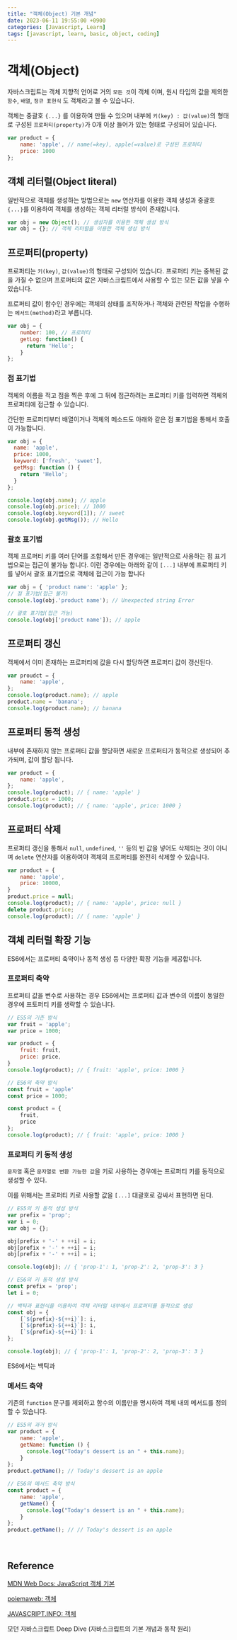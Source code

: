 ```yaml
---
title: "객체(Object) 기본 개념"
date: 2023-06-11 19:55:00 +0900
categories: [Javascript, Learn]
tags: [javascript, learn, basic, object, coding]
---
```


# 객체(Object)
자바스크립트는 객체 지향적 언어로 거의 `모든 것`이 객체 이며, 원시 타입의 값을 제외한 `함수`, `배열`, `정규 표현식` 도 객체라고 볼 수 있습니다.

객체는 중괄호 `{...}` 를 이용하여 만들 수 있으며 내부에 `키(key) : 값(value)`의 형태로 구성된 `프로퍼티(property)`가 0개 이상 들어가 있는 형태로 구성되어 있습니다.

```javascript
var product = {
    name: 'apple', // name(=key), apple(=value)로 구성된 프로퍼티
    price: 1000
};
```

## 객체 리터럴(Object literal)
일반적으로 객체를 생성하는 방법으로는 `new` 연산자를 이용한 객체 생성과 중괄호 `{...}`를 이용하여 객체를 생성하는 객체 리터럴 방식이 존재합니다.

```javascript
var obj = new Object(); // 생성자를 이용한 객체 생성 방식
var obj = {}; // 객체 리터럴을 이용한 객체 생성 방식
```

## 프로퍼티(property)
프로퍼티는 `키(key)`, `값(value)`의 형태로 구성되어 있습니다. 프로퍼티 키는 중복된 값을 가질 수 없으며 프로퍼티의 값은
자바스크립트에서 사용할 수 있는 모든 값을 넣을 수 있습니다. 

프로퍼티 값이 함수인 경우에는 객체의 상태를 조작하거나 객체와 관련된 작업을 수행하는 `메서드(method)`라고 부릅니다.

```javascript
var obj = {
    number: 100, // 프로퍼티
    getLog: function() {
      return 'Hello';
    }
};
```

### 점 표기법
객체의 이름을 적고 점을 찍은 후에 그 뒤에 접근하려는 프로퍼티 키를 입력하면 객체의 프로퍼티에 접근할 수 있습니다.

간단한 프로퍼티부터 배열이거나 객체의 메소드도 아래와 같은 점 표기법을 통해서 호출이 가능합니다.

```javascript
var obj = {
  name: 'apple',
  price: 1000,
  keyword: ['fresh', 'sweet'],
  getMsg: function () {
    return 'Hello';
  }
};

console.log(obj.name); // apple
console.log(obj.price); // 1000
console.log(obj.keyword[1]); // sweet
console.log(obj.getMsg()); // Hello
```

### 괄호 표기법
객체 프로퍼티 키를 여러 단어를 조합해서 만든 경우에는 일반적으로 사용하는 점 표기법으로는 접근이 불가능 합니다.
이런 경우에는 아래와 같이 `[...]` 내부에 프로퍼티 키를 넣어서 괄호 표기법으로 객체에 접근이 가능 합니다

```javascript
var obj = { 'product name': 'apple' };
// 점 표기법(접근 불가)
console.log(obj.'product name'); // Unexpected string Error

// 괄호 표기법(접근 가능)
console.log(obj['product name']); // apple
```

## 프로퍼티 갱신
객체에서 이미 존재하는 프로퍼티에 값을 다시 할당하면 프로퍼티 값이 갱신된다.

```javascript
var proudct = {
    name: 'apple',
};
console.log(product.name); // apple
product.name = 'banana';
console.log(product.name); // banana
```

## 프로퍼티 동적 생성
내부에 존재하지 않는 프로퍼티 값을 할당하면 새로운 프로퍼티가 동적으로 생성되어 추가되며, 값이 할당 됩니다.

```javascript
var product = {
    name: 'apple',
};
console.log(product); // { name: 'apple' }
product.price = 1000;
console.log(product); // { name: 'apple', price: 1000 }
```

## 프로퍼티 삭제
프로퍼티 갱신을 통해서 `null`, `undefined`, `''` 등의 빈 값을 넣어도 삭제되는 것이 아니며
`delete` 연산자를 이용하여야 객체의 프로퍼티를 완전히 삭제할 수 있습니다. 

```javascript
var product = {
    name: 'apple',
    price: 10000,
}
product.price = null;
console.log(product); // { name: 'apple', price: null }
delete product.price;
console.log(product); // { name: 'apple' }
```

## 객체 리터럴 확장 기능
ES6에서는 프로퍼티 축약이나 동적 생성 등 다양한 확장 기능을 제공합니다.

### 프로퍼티 축약
프로퍼티 값을 변수로 사용하는 경우 ES6에서는 프로퍼티 값과 변수의 이름이 동일한 경우에 프토퍼티 키를 생략할 수 있습니다.

```javascript
// ES5의 기존 방식
var fruit = 'apple';
var price = 1000;

var product = {
    fruit: fruit,
    price: price,
}
console.log(product); // { fruit: 'apple', price: 1000 }

// ES6의 축약 방식
const fruit = 'apple'
const price = 1000;

const product = {
    fruit,
    price
};
console.log(product); // { fruit: 'apple', price: 1000 }
```

### 프로퍼티 키 동적 생성
`문자열` 혹은 `문자열로 변환 가능한 값`을 키로 사용하는 경우에는 프로퍼티 키를 동적으로 생성할 수 있다.

이를 위해서는 프로퍼티 키로 사용할 값을 `[...]` 대괄호로 감싸서 표현하면 된다.

```javascript
// ES5의 키 동적 생성 방식
var prefix = 'prop';
var i = 0;
var obj = {};

obj[prefix + '-' + ++i] = i;
obj[prefix + '-' + ++i] = i;
obj[prefix + '-' + ++i] = i;

console.log(obj); // { 'prop-1': 1, 'prop-2': 2, 'prop-3': 3 }

// ES6의 키 동적 생성 방식
const prefix = 'prop';
let i = 0;

// 백틱과 표현식을 이용하여 객체 리터럴 내부에서 프로퍼티를 동적으로 생성
const obj = {
    [`${prefix}-${++i}`]: i,
    [`${prefix}-${++i}`]: i,
    [`${prefix}-${++i}`]: i
};

console.log(obj); // { 'prop-1': 1, 'prop-2': 2, 'prop-3': 3 }
```

ES6에서는 백틱과

### 메서드 축약
기존의 `function` 문구를 제외하고 함수의 이름만을 명시하여 객체 내의 메서드를 정의할 수 있습니다.

```javascript
// ES5의 과거 방식
var product = {
    name: 'apple',
    getName: function () {
      console.log("Today's dessert is an " + this.name);
    }
};
product.getName(); // Today's dessert is an apple

// ES6의 메서드 축약 방식
const product = {
    name: 'apple',
    getName() {
      console.log("Today's dessert is an " + this.name);
    }
};
product.getName(); // // Today's dessert is an apple
```

<br>

## Reference

[MDN Web Docs: JavaScript 객체 기본](https://developer.mozilla.org/ko/docs/Learn/JavaScript/Objects/Basics)

[poiemaweb: 객체](https://poiemaweb.com/js-object)

[JAVASCRIPT.INFO: 객체](https://ko.javascript.info/object)

모던 자바스크립트 Deep Dive (자바스크립트의 기본 개념과 동작 원리)
